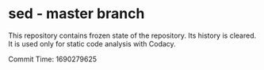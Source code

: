 # sed - master branch

This repository contains frozen state of the repository.
Its history is cleared. It is used only for static code
analysis with Codacy.

Commit Time: 1690279625